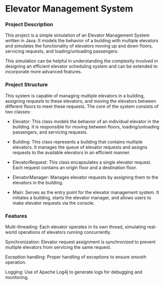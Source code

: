 # Elevator Management System
### Project Description
This project is a simple simulation of an Elevator Management System written in Java. It models the behavior of a building with multiple elevators and simulates the functionality of elevators moving up and down floors, servicing requests, and loading/unloading passengers.

This simulation can be helpful in understanding the complexity involved in designing an efficient elevator scheduling system and can be extended to incorporate more advanced features.

### Project Structure
This system is capable of managing multiple elevators in a building, assigning requests to these elevators, and moving the elevators between different floors to meet these requests. The core of the system consists of two classes: 

- Elevator: This class models the behavior of an individual elevator in the building. It is responsible for moving between floors, loading/unloading passengers, and servicing requests.

- Building: This class represents a building that contains multiple elevators. It manages the queue of elevator requests and assigns requests to the available elevators in an efficient manner.

- ElevatorRequest: This class encapsulates a single elevator request. Each request contains an origin floor and a destination floor.

- ElevatorManager: Manages elevator requests by assigning them to the elevators in the building.

- Main: Serves as the entry point for the elevator management system. It initiates a building, starts the elevator manager, and allows users to make elevator requests via the console.

### Features
Multi-threading: Each elevator operates in its own thread, simulating real-world operations of elevators running concurrently.

Synchronization: Elevator request assignment is synchronized to prevent multiple elevators from servicing the same request.

Exception handling: Proper handling of exceptions to ensure smooth operation.

Logging: Use of Apache Log4j to generate logs for debugging and monitoring.
 
